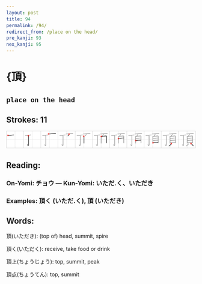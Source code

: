 ```yaml
---
layout: post
title: 94
permalink: /94/
redirect_from: /place on the head/
pre_kanji: 93
nex_kanji: 95
---
```


# {頂}

## `place on the head`

## Strokes: 11

<div class="stroke"><img src="../images/E9A082.png" /></div>

## Reading:

### On-Yomi: チョウ &mdash; Kun-Yomi: いただ.く、いただき

### Examples: 頂く (いただ.く), 頂 (いただき)

## Words:

頂(いただき): (top of) head, summit, spire

頂く(いただく): receive, take food or drink

頂上(ちょうじょう): top, summit, peak

頂点(ちょうてん): top, summit
